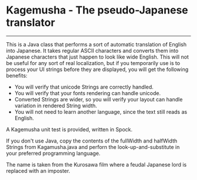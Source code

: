 # Kagemusha - The pseudo-Japanese translator #
------

This is a Java class that performs a sort of automatic translation of English into Japanese. It takes regular ASCII characters and converts them into Japanese characters that just happen to look like wide English. This will not be useful for any sort of real localization, but if you temporarily use is to process your UI strings before they are displayed, you will get the following benefits:
  
  * You will verify that unicode Strings are correctly handled.
  * You will verify that your fonts rendering can handle unicode.
  * Converted Strings are wider, so you will verify your layout can handle variation in rendered String width.
  * You will not need to learn another language, since the text still reads as English.
  
A Kagemusha unit test is provided, written in Spock.

If you don't use Java, copy the contents of the fullWidth and halfWidth Strings from Kagamusha.java and perforn the look-up-and-substitute in your preferred programming language.

The name is taken from the Kurosawa film where a feudal Japanese lord is replaced with an imposter.
